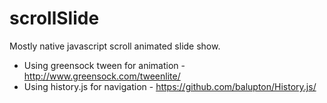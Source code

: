 scrollSlide
===========

Mostly native javascript scroll animated slide show.

*	Using greensock tween for animation - http://www.greensock.com/tweenlite/
*	Using history.js for navigation - https://github.com/balupton/History.js/